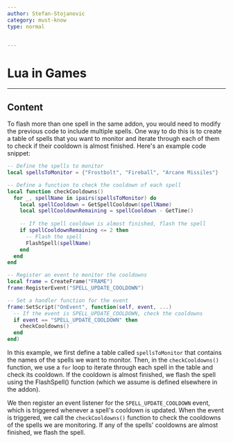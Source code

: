 ```yaml
---
author: Stefan-Stojanovic
category: must-know
type: normal


---
```


# Lua in Games

---
## Content

To flash more than one spell in the same addon, you would need to modify the previous code to include multiple spells. One way to do this is to create a table of spells that you want to monitor and iterate through each of them to check if their cooldown is almost finished. Here's an example code snippet:
```lua
-- Define the spells to monitor
local spellsToMonitor = {"Frostbolt", "Fireball", "Arcane Missiles"}

-- Define a function to check the cooldown of each spell
local function checkCooldowns()
  for _, spellName in ipairs(spellsToMonitor) do
    local spellCooldown = GetSpellCooldown(spellName)
    local spellCooldownRemaining = spellCooldown - GetTime()
    
    -- If the spell cooldown is almost finished, flash the spell
    if spellCooldownRemaining <= 2 then
      -- Flash the spell
      FlashSpell(spellName)
    end
  end
end

-- Register an event to monitor the cooldowns
local frame = CreateFrame("FRAME")
frame:RegisterEvent("SPELL_UPDATE_COOLDOWN")

-- Set a handler function for the event
frame:SetScript("OnEvent", function(self, event, ...)
  -- If the event is SPELL_UPDATE_COOLDOWN, check the cooldowns
  if event == "SPELL_UPDATE_COOLDOWN" then
    checkCooldowns()
  end
end)
```

In this example, we first define a table called `spellsToMonitor` that contains the names of the spells we want to monitor. Then, in the `checkCooldowns()` function, we use a `for` loop to iterate through each spell in the table and check its cooldown. If the cooldown is almost finished, we flash the spell using the FlashSpell() function (which we assume is defined elsewhere in the addon).

We then register an event listener for the `SPELL_UPDATE_COOLDOWN` event, which is triggered whenever a spell's cooldown is updated. When the event is triggered, we call the `checkCooldowns()` function to check the cooldowns of the spells we are monitoring. If any of the spells' cooldowns are almost finished, we flash the spell.